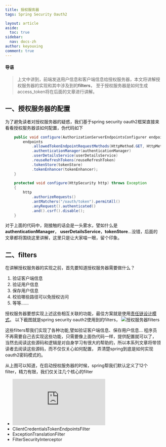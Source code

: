 ```yaml
---
title: 授权服务器
tags: Spring Security Oauth2

layout: article
aside:
  toc: true
sidebar:
  nav: docs-zh
author: keyouxing
comment: true
---
```

#### 导语
> 上文中讲到，前端发送用户信息和客户端信息给授权服务器，本文将讲解授权服务器的实现和其中涉及到的**filters**，
至于授权服务器是如何生成access_token将在后面的文章进行讲解。
## 一、授权服务器的配置
为了避免读者对授权服务器的疑惑，我们基于spring security oauth2框架直接来看看授权服务器该如何配置，伪代码如下
```java
    public void configure(AuthorizationServerEndpointsConfigurer endpoints) {
        endpoints
            .allowedTokenEndpointRequestMethods(HttpMethod.GET, HttpMethod.POST)
            .authenticationManager(authenticationManager)
            .userDetailsService(userDetailsService)
            .reuseRefreshTokens(reuseRefreshToken)
            .tokenStore(tokenStore)
            .tokenEnhancer(tokenEnhancer);
    }
    
    protected void configure(HttpSecurity http) throws Exception
    {
        http
            .authorizeRequests()
            .antMatchers("/oauth/token").permitAll()
            .anyRequest().authenticated()
            .and().csrf().disable();
    }
```
对于上面的代码中，刚接触的话会是一头雾水，譬如什么是**authenticationManager**，
**userDetailsService**，**tokenStore**...没错，后面的文章都将围绕这里讲解，这里只是让大家喵一眼，留个印象。

## 二、filters
在讲解授权服务器的实现之前，首先要知道授权服务器需要做什么？
1. 验证客户端信息
2. 验证用户信息
3. 保存用户信息
4. 校验哪些路径可以免授权访问  
5. 等等......

授权服务器要想实现上述这些相互关联的功能，最佳方案就是使用[责任链设计模式](http://keyouxing.com/2020/06/14/chain-design-pattern.html)。
以下截图就是spring security oauth2使用到的filters，
![授权服务器filters](http://keyouxing.com/img/oauth2/filter_auth.png)

这些filters帮我们实现了各种功能,譬如验证客户端信息、保存用户信息...
程序员不再需要自己去实现这些功能，只需要像上面伪代码一样，提供配置就可以了，
当然去阅读这些源码和逻辑是对自身学习有很大的帮助的，所以本系列文章将带领读者去阅读这些源码，而不仅仅关心如何配置，
弄清楚spring到底是如何实现oauth2密码模式的。

从上图可以知道，在启动授权服务器的时候，spring帮我们默认定义了12个filter，精力有限，我们仅关注几个核心的filter
* ![SecurityContextPersistenceFilter](http://keyouxing.com/2020/06/15/SecurityContextPersistenceFilter.html)
* ClientCredentialsTokenEndpointsFilter
* ExceptionTranslationFilter
* FilterSecurityInterceptor

